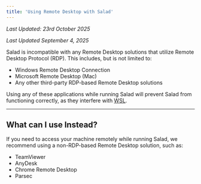 ```yaml
---
title: 'Using Remote Desktop with Salad'
---
```


_Last Updated: 23rd October 2025_

_Last Updated September 4, 2025_

Salad is incompatible with any Remote Desktop solutions that utilize Remote Desktop Protocol (RDP). This includes, but
is not limited to:

- Windows Remote Desktop Connection
- Microsoft Remote Desktop (Mac)
- Any other third-party RDP-based Remote Desktop solutions

Using any of these applications while running Salad will prevent Salad from functioning correctly, as they interfere
with [WSL](/docs/faq/jobs/what-is-wsl).

---

## **What can I use Instead?**

If you need to access your machine remotely while running Salad, we recommend using a non-RDP-based Remote Desktop
solution, such as:

- TeamViewer
- AnyDesk
- Chrome Remote Desktop
- Parsec
